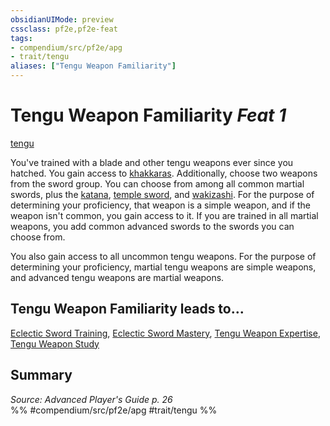 ```yaml
---
obsidianUIMode: preview
cssclass: pf2e,pf2e-feat
tags:
- compendium/src/pf2e/apg
- trait/tengu
aliases: ["Tengu Weapon Familiarity"]
---
```

# Tengu Weapon Familiarity  *Feat 1*  
[tengu](rules/traits/tengu-b1.md "Tengu Ancestry & Heritage Trait")  


You've trained with a blade and other tengu weapons ever since you hatched. You gain access to [khakkaras](compendium/equipment/items/khakkara-apg.md). Additionally, choose two weapons from the sword group. You can choose from among all common martial swords, plus the [katana](compendium/equipment/items/katana.md), [temple sword](compendium/equipment/items/temple-sword.md), and [wakizashi](compendium/equipment/items/wakizashi-apg.md). For the purpose of determining your proficiency, that weapon is a simple weapon, and if the weapon isn't common, you gain access to it. If you are trained in all martial weapons, you add common advanced swords to the swords you can choose from.

You also gain access to all uncommon tengu weapons. For the purpose of determining your proficiency, martial tengu weapons are simple weapons, and advanced tengu weapons are martial weapons.

## Tengu Weapon Familiarity leads to...

[Eclectic Sword Training](compendium/feats/eclectic-sword-training-apg.md), [Eclectic Sword Mastery](compendium/feats/eclectic-sword-mastery-loag.md), [Tengu Weapon Expertise](compendium/feats/tengu-weapon-expertise-apg.md), [Tengu Weapon Study](compendium/feats/tengu-weapon-study-apg.md)

## Summary

*Source: Advanced Player's Guide p. 26*  
%% #compendium/src/pf2e/apg #trait/tengu %%